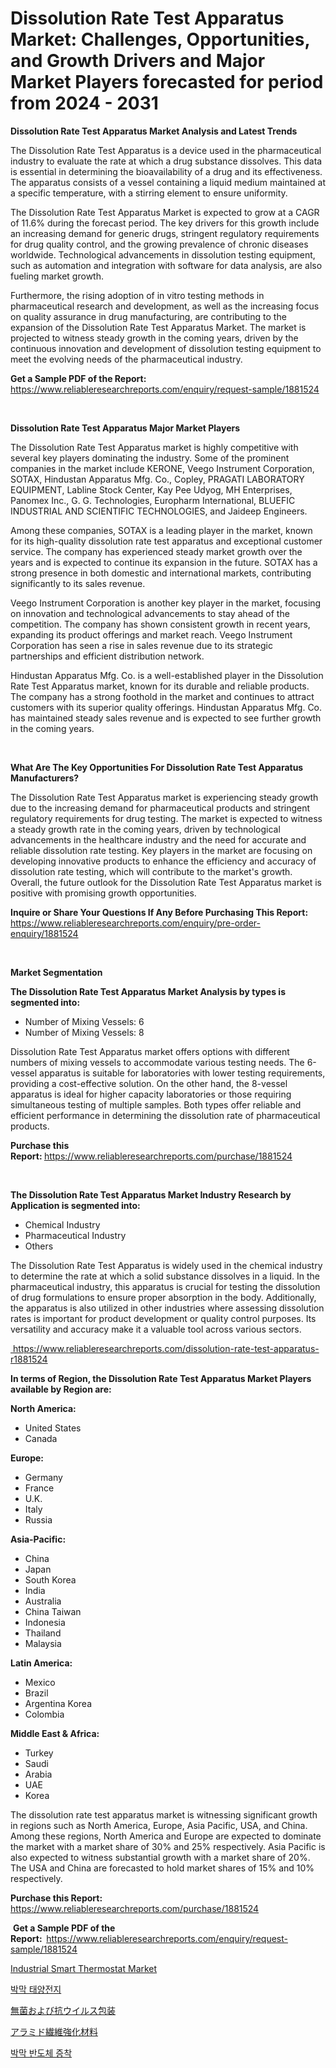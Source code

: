 <p><h1>Dissolution Rate Test Apparatus Market: Challenges, Opportunities, and Growth Drivers and Major Market Players forecasted for period from 2024 - 2031</h1></p><p><strong>Dissolution Rate Test Apparatus Market Analysis and Latest Trends</strong></p>
<p><p>The Dissolution Rate Test Apparatus is a device used in the pharmaceutical industry to evaluate the rate at which a drug substance dissolves. This data is essential in determining the bioavailability of a drug and its effectiveness. The apparatus consists of a vessel containing a liquid medium maintained at a specific temperature, with a stirring element to ensure uniformity.</p><p>The Dissolution Rate Test Apparatus Market is expected to grow at a CAGR of 11.6% during the forecast period. The key drivers for this growth include an increasing demand for generic drugs, stringent regulatory requirements for drug quality control, and the growing prevalence of chronic diseases worldwide. Technological advancements in dissolution testing equipment, such as automation and integration with software for data analysis, are also fueling market growth.</p><p>Furthermore, the rising adoption of in vitro testing methods in pharmaceutical research and development, as well as the increasing focus on quality assurance in drug manufacturing, are contributing to the expansion of the Dissolution Rate Test Apparatus Market. The market is projected to witness steady growth in the coming years, driven by the continuous innovation and development of dissolution testing equipment to meet the evolving needs of the pharmaceutical industry.</p></p>
<p><strong>Get a Sample PDF of the Report:&nbsp;</strong> <a href="https://www.reliableresearchreports.com/enquiry/request-sample/1881524">https://www.reliableresearchreports.com/enquiry/request-sample/1881524</a></p>
<p>&nbsp;</p>
<p><strong>Dissolution Rate Test Apparatus Major Market Players</strong></p>
<p><p>The Dissolution Rate Test Apparatus market is highly competitive with several key players dominating the industry. Some of the prominent companies in the market include KERONE, Veego Instrument Corporation, SOTAX, Hindustan Apparatus Mfg. Co., Copley, PRAGATI LABORATORY EQUIPMENT, Labline Stock Center, Kay Pee Udyog, MH Enterprises, Panomex Inc., G. G. Technologies, Europharm International, BLUEFIC INDUSTRIAL AND SCIENTIFIC TECHNOLOGIES, and Jaideep Engineers.</p><p>Among these companies, SOTAX is a leading player in the market, known for its high-quality dissolution rate test apparatus and exceptional customer service. The company has experienced steady market growth over the years and is expected to continue its expansion in the future. SOTAX has a strong presence in both domestic and international markets, contributing significantly to its sales revenue.</p><p>Veego Instrument Corporation is another key player in the market, focusing on innovation and technological advancements to stay ahead of the competition. The company has shown consistent growth in recent years, expanding its product offerings and market reach. Veego Instrument Corporation has seen a rise in sales revenue due to its strategic partnerships and efficient distribution network.</p><p>Hindustan Apparatus Mfg. Co. is a well-established player in the Dissolution Rate Test Apparatus market, known for its durable and reliable products. The company has a strong foothold in the market and continues to attract customers with its superior quality offerings. Hindustan Apparatus Mfg. Co. has maintained steady sales revenue and is expected to see further growth in the coming years.</p></p>
<p>&nbsp;</p>
<p><strong>What Are The Key Opportunities For Dissolution Rate Test Apparatus Manufacturers?</strong></p>
<p><p>The Dissolution Rate Test Apparatus market is experiencing steady growth due to the increasing demand for pharmaceutical products and stringent regulatory requirements for drug testing. The market is expected to witness a steady growth rate in the coming years, driven by technological advancements in the healthcare industry and the need for accurate and reliable dissolution rate testing. Key players in the market are focusing on developing innovative products to enhance the efficiency and accuracy of dissolution rate testing, which will contribute to the market's growth. Overall, the future outlook for the Dissolution Rate Test Apparatus market is positive with promising growth opportunities.</p></p>
<p><strong>Inquire or Share Your Questions If Any Before Purchasing This Report:</strong> <a href="https://www.reliableresearchreports.com/enquiry/pre-order-enquiry/1881524">https://www.reliableresearchreports.com/enquiry/pre-order-enquiry/1881524</a></p>
<p>&nbsp;</p>
<p><strong>Market Segmentation</strong></p>
<p><strong>The Dissolution Rate Test Apparatus Market Analysis by types is segmented into:</strong></p>
<p><ul><li>Number of Mixing Vessels: 6</li><li>Number of Mixing Vessels: 8</li></ul></p>
<p><p>Dissolution Rate Test Apparatus market offers options with different numbers of mixing vessels to accommodate various testing needs. The 6-vessel apparatus is suitable for laboratories with lower testing requirements, providing a cost-effective solution. On the other hand, the 8-vessel apparatus is ideal for higher capacity laboratories or those requiring simultaneous testing of multiple samples. Both types offer reliable and efficient performance in determining the dissolution rate of pharmaceutical products.</p></p>
<p><strong>Purchase this Report:&nbsp;</strong><a href="https://www.reliableresearchreports.com/purchase/1881524">https://www.reliableresearchreports.com/purchase/1881524</a></p>
<p>&nbsp;</p>
<p><strong>The Dissolution Rate Test Apparatus Market Industry Research by Application is segmented into:</strong></p>
<p><ul><li>Chemical Industry</li><li>Pharmaceutical Industry</li><li>Others</li></ul></p>
<p><p>The Dissolution Rate Test Apparatus is widely used in the chemical industry to determine the rate at which a solid substance dissolves in a liquid. In the pharmaceutical industry, this apparatus is crucial for testing the dissolution of drug formulations to ensure proper absorption in the body. Additionally, the apparatus is also utilized in other industries where assessing dissolution rates is important for product development or quality control purposes. Its versatility and accuracy make it a valuable tool across various sectors.</p></p>
<p><a href="https://www.reliableresearchreports.com/dissolution-rate-test-apparatus-r1881524">&nbsp;https://www.reliableresearchreports.com/dissolution-rate-test-apparatus-r1881524</a></p>
<p><strong>In terms of Region, the Dissolution Rate Test Apparatus Market Players available by Region are:</strong></p>
<p>
    <p> <strong> North America: </strong>
        <ul>
            <li>United States</li>
            <li>Canada</li>
        </ul>
        </p> 
    <p> <strong> Europe: </strong>
        <ul>
            <li>Germany</li>
            <li>France</li>
            <li>U.K.</li>
            <li>Italy</li>
            <li>Russia</li>
        </ul>
        </p> 
    <p> <strong> Asia-Pacific: </strong>
        <ul>
            <li>China</li>
            <li>Japan</li>
            <li>South Korea</li>
            <li>India</li>
            <li>Australia</li>
            <li>China Taiwan</li>
            <li>Indonesia</li>
            <li>Thailand</li>
            <li>Malaysia</li>
        </ul>
        </p> 
    <p> <strong> Latin America: </strong>
        <ul>
            <li>Mexico</li>
            <li>Brazil</li>
            <li>Argentina Korea</li>
            <li>Colombia</li>
        </ul>
        </p> 
    <p> <strong> Middle East & Africa: </strong>
        <ul>
            <li>Turkey</li>
            <li>Saudi</li>
            <li>Arabia</li>
            <li>UAE</li>
            <li>Korea</li>
        </ul>
    </p>
    </p>
<p><p>The dissolution rate test apparatus market is witnessing significant growth in regions such as North America, Europe, Asia Pacific, USA, and China. Among these regions, North America and Europe are expected to dominate the market with a market share of 30% and 25% respectively. Asia Pacific is also expected to witness substantial growth with a market share of 20%. The USA and China are forecasted to hold market shares of 15% and 10% respectively.</p></p>
<p><strong>Purchase this Report: </strong><a href="https://www.reliableresearchreports.com/purchase/1881524">https://www.reliableresearchreports.com/purchase/1881524</a></p>
<p>&nbsp;<strong>Get a Sample PDF of the Report:&nbsp;&nbsp;</strong><a href="https://www.reliableresearchreports.com/enquiry/request-sample/1881524">https://www.reliableresearchreports.com/enquiry/request-sample/1881524</a></p>
<p><strong></strong></p>
<p><p><a href="https://github.com/JameTravis/Market-Research-Report-List-4/blob/main/industrial-smart-thermostat-market.md">Industrial Smart Thermostat Market</a></p><p><a href="https://github.com/sougarounis/Market-Research-Report-List-3/blob/main/533572834183.md">박막 태양전지</a></p><p><a href="https://github.com/oafhukehf4709715/Market-Research-Report-List-1/blob/main/270332138112.md">無菌および抗ウイルス包装</a></p><p><a href="https://github.com/kegley4963/Market-Research-Report-List-1/blob/main/337998938111.md">アラミド繊維強化材料</a></p><p><a href="https://github.com/chupp85/Market-Research-Report-List-1/blob/main/427161734182.md">박막 반도체 증착</a></p></p>